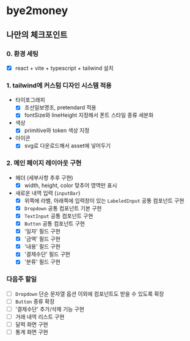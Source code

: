 # bye2money

## 나만의 체크포인트

### 0. 환경 세팅

- [x] react + vite + typescript + tailwind 설치

### 1. tailwind에 커스텀 디자인 시스템 적용

- 타이포그래피
  - [x] 조선일보명조, pretendard 적용
  - [x] fontSize와 lineHeight 지정해서 폰트 스타일 종류 세분화
- 색상
  - [x] primitive와 token 색상 지정
- 아이콘
  - [x] svg로 다운로드해서 asset에 넣어두기

### 2. 메인 페이지 레이아웃 구현

- 헤더 (세부사항 추후 구현)
  - [x] width, height, color 맞추어 영역만 표시
- 새로운 내역 입력 (`inputBar`)
  - [x] 위쪽에 라벨, 아래쪽에 입력창이 있는 `LabeledInput` 공통 컴포넌트 구현
  - [x] `Dropdown` 공통 컴포넌트 기본 구현
  - [x] `TextInput` 공통 컴포넌트 구현
  - [x] `Button` 공통 컴포넌트 구현
  - [x] '일자' 필드 구현
  - [x] '금액' 필드 구현
  - [x] '내용' 필드 구현
  - [x] '결제수단' 필드 구현
  - [x] '분류' 필드 구현

### 다음주 할일

- [ ] `Dropdown` 단순 문자열 옵션 이외에 컴포넌트도 받을 수 있도록 확장
- [ ] `Button` 종류 확장
- [ ] '결제수단' 추가/삭제 기능 구현
- [ ] 거래 내역 리스트 구현
- [ ] 달력 화면 구현
- [ ] 통계 화면 구현
